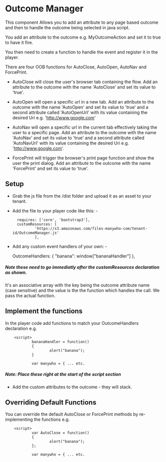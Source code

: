 # Outcome Manager

This component Allows you to add an attribute to any page based outcome and then to handle the outcome being selected in java script.

You add an attribute to the outcome e.g. MyOutcomeAction and set it to true to have it fire.

You then need to create a function to handle the event and register it in the player.

There are four OOB functions for AutoClose, AutoOpen, AutoNav and ForcePrint.

- AutoClose will close the user's browser tab containing the flow.  Add an attribute to the outcome with the name 'AutoClose' and set its value to 'true'.

- AutoOpen will open a specific url in a new tab.  Add an attribute to the outcome with the name 'AutoOpen' and set its value to 'true' and a second attribute called 'AutoOpenUrl' with its value containing the desired Uri e.g. 'http://www.google.com'

- AutoNav will open a specific url in the current tab effectively taking the user to a specific page.  Add an attribute to the outcome with the name 'AutoNav' and set its value to 'true' and a second attribute called 'AutoNavUrl' with its value containing the desired Uri e.g. 'http://www.google.com'.

- ForcePrint will trigger the browser's print page function and show the user the print dialog.  Add an attribute to the outcome with the name 'ForcePrint' and set its value to 'true'.

## Setup

- Grab the js file from the /dist folder and upload it as an asset to your tenant.

- Add the file to your player code like this: -

        requires: ['core', 'bootstrap3'],
        customResources: [
                'https://s3.amazonaws.com/files-manywho-com/tenant-id/OutcomeManager.js'
                ],

- Add any custom event handlers of your own: -
	
	 OutcomeHandlers: {
		 "banana": window["bananaHandler"]
		 },

##### Note these need to go immediatly after the customResources declaration as shown.

It's an associative array with the key being the outcome attribute name (case sensitive) and the value is the the function which handles the call. We pass the actual function.


## Implement the functions


In the player code add functions to match your OutcomeHandlers declaration e.g.          	

        <script>  	
                bananaHandler = function()
                {
                        alert("banana");
                }

                var manywho = { ... etc.

##### Note: Place these right at the start of the script section 

- Add the custom attributes to the outcome - they will stack. 

## Overriding Default Functions

You can override the default AutoClose or ForcePrint methods by re-implementing the functions e.g.

        <script>
                var AutoClose = function()
                {
                        alert("banana");
                };

                var manywho = { ... etc.
            
